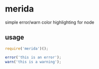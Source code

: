 # merida
simple error/warn color highlighting for node

## usage
```js
require('merida')();

error('this is an error');
warn('this is a warning');
```